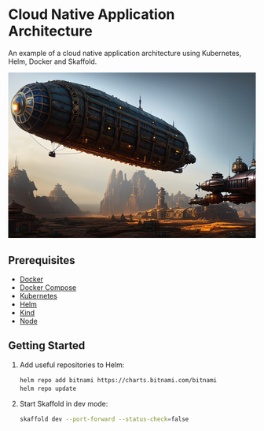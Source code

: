 # Cloud Native Application Architecture

An example of a cloud native application architecture using Kubernetes, Helm, Docker and Skaffold.

![Architecture](./assets/banner.jpg)

## Prerequisites

- [Docker](https://www.docker.com/)
- [Docker Compose](https://docs.docker.com/compose/)
- [Kubernetes](https://kubernetes.io/)
- [Helm](https://helm.sh/)
- [Kind](https://kind.sigs.k8s.io/)
- [Node](https://nodejs.org/en/)

## Getting Started

1. Add useful repositories to Helm:

   ```bash
   helm repo add bitnami https://charts.bitnami.com/bitnami
   helm repo update
   ```

2. Start Skaffold in dev mode:

   ```bash
   skaffold dev --port-forward --status-check=false
   ```
